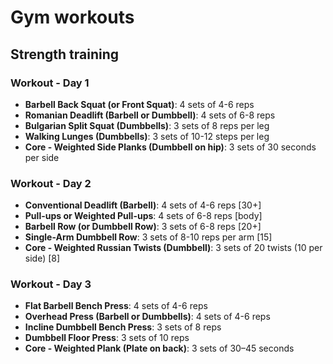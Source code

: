 
# Gym workouts 

## Strength training 

### Workout - Day 1

- **Barbell Back Squat (or Front Squat)**: 4 sets of 4-6 reps
- **Romanian Deadlift (Barbell or Dumbbell)**: 4 sets of 6-8 reps
- **Bulgarian Split Squat (Dumbbells)**: 3 sets of 8 reps per leg
- **Walking Lunges (Dumbbells)**: 3 sets of 10-12 steps per leg
- **Core - Weighted Side Planks (Dumbbell on hip)**: 3 sets of 30 seconds per side

### Workout - Day 2

- **Conventional Deadlift (Barbell)**: 4 sets of 4-6 reps [30+]
- **Pull-ups or Weighted Pull-ups**: 4 sets of 6-8 reps [body]
- **Barbell Row (or Dumbbell Row)**: 3 sets of 6-8 reps [20+]
- **Single-Arm Dumbbell Row**: 3 sets of 8-10 reps per arm [15]
- **Core - Weighted Russian Twists (Dumbbell)**: 3 sets of 20 twists (10 per side) [8]

### Workout - Day 3

- **Flat Barbell Bench Press**: 4 sets of 4-6 reps
- **Overhead Press (Barbell or Dumbbells)**: 4 sets of 4-6 reps
- **Incline Dumbbell Bench Press**: 3 sets of 8 reps
- **Dumbbell Floor Press**: 3 sets of 10 reps
- **Core - Weighted Plank (Plate on back)**: 3 sets of 30–45 seconds
